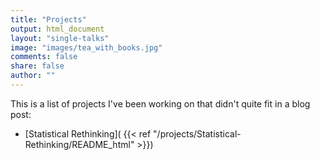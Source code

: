 ```yaml
---
title: "Projects"
output: html_document
layout: "single-talks"
image: "images/tea_with_books.jpg"
comments: false
share: false
author: ""
---
```



This is a list of projects I've been working on that didn't quite fit in a blog post:
- [Statistical Rethinking]( {{< ref "/projects/Statistical-Rethinking/README_html" >}})